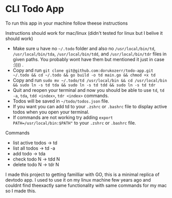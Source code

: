 # CLI Todo App

To run this app in your machine follow theese instructions

Instructions should work for mac/linux (didn't tested for linux but I belive it should work)

-   Make sure u have no `~/.todo` folder and also no `/usr/local/bin/td`, `/usr/local/bin/tda`, `/usr/local/bin/tdd`, and `/usr/local/bin/tdr` files in given paths. You probably wont have them but mentioned it just in case :)))) .
-   Copy and run `git clone git@github.com:dorukozerr/todo-app.git ~/.todo && cd ~/.todo && go build -o td main.go && chmod +x td`
-   Copy and run `sudo mv ~/.todo/td /usr/local/bin && cd /usr/local/bin && sudo ln -s td tda && sudo ln -s td tdd && sudo ln -s td tdr`
-   Quit and reopen your terminal and now you should be able to use `td`, `td -a`, `tda`, `tdd <index>`, `tdr <index>` commands.
-   Todos will be saved in `~/todo/todos.json` file.
-   If you want you can add td to your `.zshrc` or `.bashrc` file to display active todos when you open your terminal.
-   If commands are not working try adding `export PATH=/usr/local/bin:$PATH"` to your `.zshrc` or `.bashrc` file.

Commands

-   list active todos -> td
-   list all todos    -> td -a
-   add todo          -> tda
-   check todo N      -> tdd N
-   delete todo N     -> tdr N

I made this project to getting familliar with GO, this is a minimal replica of devtodo app. I used to use it on my linux machine few years ago and couldnt find theexactly same functionality with same commands for my mac so I made this.
